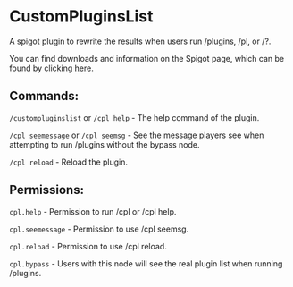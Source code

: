 # CustomPluginsList
A spigot plugin to rewrite the results when users run /plugins, /pl, or /?. 

You can find downloads and information on the Spigot page, which can be found by clicking [here](https://www.spigotmc.org/resources/custompluginlist.86414/).

## Commands:
`/custompluginslist` or `/cpl help` - The help command of the plugin.

`/cpl seemessage` or `/cpl seemsg` - See the message players see when attempting to run /plugins without the bypass node.

`/cpl reload` - Reload the plugin.


## Permissions:
`cpl.help` - Permission to run /cpl or /cpl help.

`cpl.seemessage` - Permission to use /cpl seemsg.

`cpl.reload` - Permission to use /cpl reload.

`cpl.bypass` - Users with this node will see the real plugin list when running /plugins.